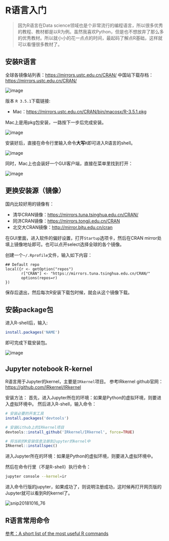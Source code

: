 # R语言入门

> 因为R语言在Data science领域也是个非常流行的编程语言，所以很多优秀的教程、教材都是以R为例。虽然我喜欢Python，但是也不想放弃了那么多的优秀教材。所以就小小的花一点点的时间，最起码了解点R基础，这样就可以看懂很多教材了。

## 安装R语言

全球各镜像站列表：https://mirrors.ustc.edu.cn/CRAN/
中国站下载存档：https://mirrors.ustc.edu.cn/CRAN/

![image](https://user-images.githubusercontent.com/14041622/47010100-afc0f180-d170-11e8-8475-2b98cdc9e40e.png)


版本 `R 3.5.1`下载链接:
- Mac：https://mirrors.ustc.edu.cn/CRAN/bin/macosx/R-3.5.1.pkg

Mac上是用pkg包安装，一路按下一步后完成安装。

![image](https://user-images.githubusercontent.com/14041622/47010257-0e866b00-d171-11e8-96d8-10f670ee7447.png)

安装好后，直接在命令行里输入命令**大写**`R`即可进入R语言的shell。

![image](https://user-images.githubusercontent.com/14041622/47010209-f1519c80-d170-11e8-937e-4ec5fd8dd588.png)

同时，Mac上也会装好一个GUI客户端，直接在菜单里找到打开：

![image](https://user-images.githubusercontent.com/14041622/47010378-5f965f00-d171-11e8-8663-5054fe800573.png)


## 更换安装源（镜像）
国内比较好用的镜像有：
- 清华CRAN镜像：https://mirrors.tuna.tsinghua.edu.cn/CRAN/
- 同济CRAN镜像：https://mirrors.tongji.edu.cn/CRAN
- 北交大CRAN镜像：http://mirror.bjtu.edu.cn/cran

在GUI里面，进入软件的偏好设置，打开`Startup`选项卡，然后在CRAN mirror处填上镜像地址即可。也可以点开select选择全球的各个镜像。

创建一个`~/.Rprofile`文件，输入如下内容：
```
## Default repo
local({r <- getOption("repos")
       r["CRAN"] <- "https://mirrors.tuna.tsinghua.edu.cn/CRAN/" 
       options(repos=r)
})
```
保存后退出，然后每次R安装下载包时候，就会从这个镜像下载。


## 安装package包
进入R-shell后，输入:
```r
install.packages('NAME')
```
即可完成下载安装包。

![image](https://user-images.githubusercontent.com/14041622/47012042-e9482b80-d175-11e8-8e8b-989cf799bc66.png)


## Jupyter notebook R-kernel
R语言用于Jupyter的kernel，主要是`IRkernel`项目。
参考IRkernel github官网：https://github.com/IRkernel/IRkernel

安装方法：
首先，进入Jupyter所在的环境：如果是Python的虚拟环境，则要进入虚拟环境中。
然后进入R-shell，输入命令：
```r
# 安装必要的开发工具
install.packages('devtools')

# 安装Github上的IRkernel项目
devtools::install_github('IRkernel/IRkernel', force=TRUE)

# 将当前的R安装信息注册到Jupyter的kernel中
IRkernel::installspec()
```

进入Jupyter所在的环境：如果是Python的虚拟环境，则要进入虚拟环境中。

然后在命令行里（不是R-shell）执行命令：
```sh
jupyter console --kernel=ir
```
进入命令行版的jupyter，如果成功了，则说明注册成功，这时候再打开网页版的Jupyter就可以看到R的kernel了。

![snip20181016_76](https://user-images.githubusercontent.com/14041622/47012985-3d540f80-d178-11e8-9b14-dfcb142e3d90.png)


## R语言常用命令

[参考：A short list of the most useful R commands](http://personality-project.org/r/r.commands.html)

